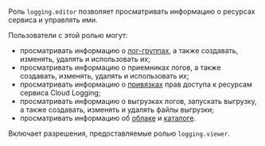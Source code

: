 Роль `logging.editor` позволяет просматривать информацию о ресурсах сервиса и управлять ими.

Пользователи с этой ролью могут:
* просматривать информацию о [лог-группах](../../logging/concepts/log-group.md), а также создавать, изменять, удалять и использовать их;
* просматривать информацию о приемниках логов, а также создавать, изменять, удалять и использовать их;
* просматривать информацию о [привязках](../../iam/concepts/access-control/index.md#access-bindings) прав доступа к ресурсам сервиса Cloud Logging;
* просматривать информацию о выгрузках логов, запускать выгрузку, а также создавать, изменять и удалять файлы выгрузки;
* просматривать информацию об [облаке](../../resource-manager/concepts/resources-hierarchy.md#cloud) и [каталоге](../../resource-manager/concepts/resources-hierarchy.md#folder).

Включает разрешения, предоставляемые ролью `logging.viewer`.